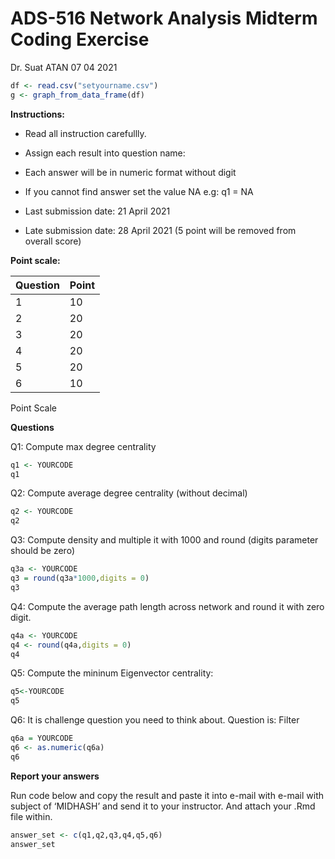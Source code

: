ADS-516 Network Analysis Midterm Coding Exercise
================
Dr. Suat ATAN
07 04 2021

``` r
df <- read.csv("setyourname.csv")
g <- graph_from_data_frame(df)
```

**Instructions:**

-   Read all instruction carefullly.

-   Assign each result into question name:

-   Each answer will be in numeric format without digit

-   If you cannot find answer set the value NA e.g: q1 = NA

-   Last submission date: 21 April 2021

-   Late submission date: 28 April 2021 (5 point will be removed from
    overall score)

**Point scale:**

| Question | Point |
|----------|-------|
| 1        | 10    |
| 2        | 20    |
| 3        | 20    |
| 4        | 20    |
| 5        | 20    |
| 6        | 10    |

Point Scale

**Questions**

Q1: Compute max degree centrality

``` r
q1 <- YOURCODE
q1
```

Q2: Compute average degree centrality (without decimal)

``` r
q2 <- YOURCODE
q2
```

Q3: Compute density and multiple it with 1000 and round (digits
parameter should be zero)

``` r
q3a <- YOURCODE
q3 = round(q3a*1000,digits = 0)
q3
```

Q4: Compute the average path length across network and round it with
zero digit.

``` r
q4a <- YOURCODE
q4 <- round(q4a,digits = 0)
q4
```

Q5: Compute the mininum Eigenvector centrality:

``` r
q5<-YOURCODE
q5
```

Q6: It is challenge question you need to think about. Question is:
Filter

``` r
q6a = YOURCODE
q6 <- as.numeric(q6a)
q6
```

**Report your answers**

Run code below and copy the result and paste it into e-mail with e-mail
with subject of ‘MIDHASH’ and send it to your instructor. And attach
your .Rmd file within.

``` r
answer_set <- c(q1,q2,q3,q4,q5,q6)
answer_set
```
